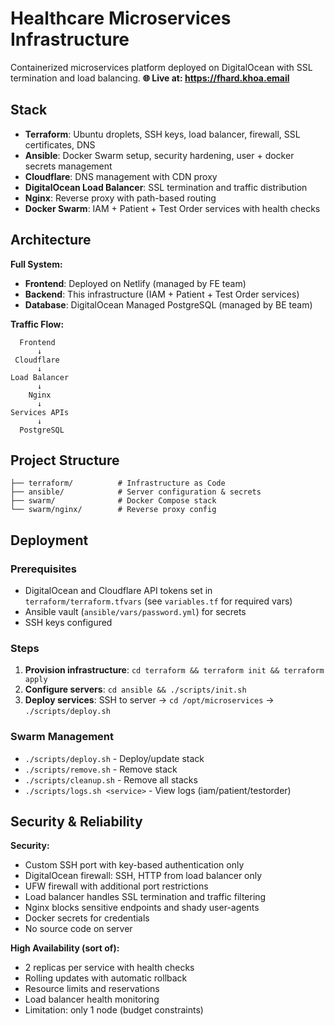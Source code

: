 # Healthcare Microservices Infrastructure
Containerized microservices platform deployed on DigitalOcean with SSL termination and load balancing.
**🌐 Live at: https://fhard.khoa.email**

## Stack
- **Terraform**: Ubuntu droplets, SSH keys, load balancer, firewall, SSL certificates, DNS
- **Ansible**: Docker Swarm setup, security hardening, user + docker secrets management
- **Cloudflare**: DNS management with CDN proxy
- **DigitalOcean Load Balancer**: SSL termination and traffic distribution
- **Nginx**: Reverse proxy with path-based routing
- **Docker Swarm**: IAM + Patient + Test Order services with health checks

## Architecture
**Full System:**
- **Frontend**: Deployed on Netlify (managed by FE team)
- **Backend**: This infrastructure (IAM + Patient + Test Order services)
- **Database**: DigitalOcean Managed PostgreSQL (managed by BE team)

**Traffic Flow:**
```
  Frontend
      ↓
 Cloudflare
      ↓
Load Balancer
      ↓
    Nginx
      ↓
Services APIs
      ↓
  PostgreSQL
```

## Project Structure
```
├── terraform/          # Infrastructure as Code
├── ansible/            # Server configuration & secrets
├── swarm/              # Docker Compose stack
└── swarm/nginx/        # Reverse proxy config
```

## Deployment
### Prerequisites
- DigitalOcean and Cloudflare API tokens set in `terraform/terraform.tfvars` (see `variables.tf` for required vars)
- Ansible vault (`ansible/vars/password.yml`) for secrets
- SSH keys configured

### Steps
1. **Provision infrastructure**: `cd terraform && terraform init && terraform apply`
2. **Configure servers**: `cd ansible && ./scripts/init.sh`
3. **Deploy services**: SSH to server → `cd /opt/microservices` → `./scripts/deploy.sh`

### Swarm Management
- `./scripts/deploy.sh` - Deploy/update stack
- `./scripts/remove.sh` - Remove stack
- `./scripts/cleanup.sh` - Remove all stacks
- `./scripts/logs.sh <service>` - View logs (iam/patient/testorder)

## Security & Reliability
**Security:**
- Custom SSH port with key-based authentication only
- DigitalOcean firewall: SSH, HTTP from load balancer only
- UFW firewall with additional port restrictions
- Load balancer handles SSL termination and traffic filtering
- Nginx blocks sensitive endpoints and shady user-agents
- Docker secrets for credentials
- No source code on server

**High Availability (sort of):**
- 2 replicas per service with health checks
- Rolling updates with automatic rollback
- Resource limits and reservations
- Load balancer health monitoring
- Limitation: only 1 node (budget constraints)

